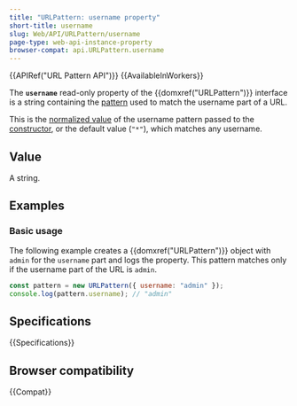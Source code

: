 ```yaml
---
title: "URLPattern: username property"
short-title: username
slug: Web/API/URLPattern/username
page-type: web-api-instance-property
browser-compat: api.URLPattern.username
---
```


{{APIRef("URL Pattern API")}} {{AvailableInWorkers}}

The **`username`** read-only property of the {{domxref("URLPattern")}} interface is a string containing the [pattern](/en-US/docs/Web/API/URL_Pattern_API#pattern_syntax) used to match the username part of a URL.

This is the [normalized value](/en-US/docs/Web/API/URL_Pattern_API#pattern_normalization) of the username pattern passed to the [constructor](/en-US/docs/Web/API/URLPattern/URLPattern), or the default value (`"*"`), which matches any username.

## Value

A string.

## Examples

### Basic usage

The following example creates a {{domxref("URLPattern")}} object with `admin` for the `username` part and logs the property.
This pattern matches only if the username part of the URL is `admin`.

```js
const pattern = new URLPattern({ username: "admin" });
console.log(pattern.username); // "admin"
```

## Specifications

{{Specifications}}

## Browser compatibility

{{Compat}}
